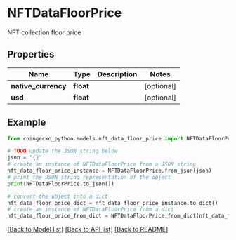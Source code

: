 # NFTDataFloorPrice

NFT collection floor price

## Properties

Name | Type | Description | Notes
------------ | ------------- | ------------- | -------------
**native_currency** | **float** |  | [optional] 
**usd** | **float** |  | [optional] 

## Example

```python
from coingecko_python.models.nft_data_floor_price import NFTDataFloorPrice

# TODO update the JSON string below
json = "{}"
# create an instance of NFTDataFloorPrice from a JSON string
nft_data_floor_price_instance = NFTDataFloorPrice.from_json(json)
# print the JSON string representation of the object
print(NFTDataFloorPrice.to_json())

# convert the object into a dict
nft_data_floor_price_dict = nft_data_floor_price_instance.to_dict()
# create an instance of NFTDataFloorPrice from a dict
nft_data_floor_price_from_dict = NFTDataFloorPrice.from_dict(nft_data_floor_price_dict)
```
[[Back to Model list]](../README.md#documentation-for-models) [[Back to API list]](../README.md#documentation-for-api-endpoints) [[Back to README]](../README.md)


